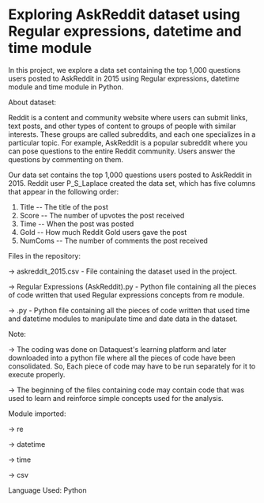 # Exploring AskReddit dataset using Regular expressions, datetime and time module
In this project, we explore a data set containing the top 1,000 questions users posted to AskReddit in 2015 using Regular expressions, datetime module and time module in Python.

About dataset:

Reddit is a content and community website where users can submit links, text posts, and other types of content to groups of people with similar interests. These groups are called subreddits, and each one specializes in a particular topic.
For example, AskReddit is a popular subreddit where you can pose questions to the entire Reddit community. Users answer the questions by commenting on them. 

Our data set contains the top 1,000 questions users posted to AskReddit in 2015. Reddit user P_S_Laplace created the data set, which has five columns that appear in the following order:

1.	Title -- The title of the post
2.	Score -- The number of upvotes the post received
3.	Time -- When the post was posted
4.	Gold -- How much Reddit Gold users gave the post
5.	NumComs -- The number of comments the post received

Files in the repository:

-> askreddit_2015.csv - File containing the dataset used in the project.

-> Regular Expressions (AskReddit).py - Python file containing all the pieces of code written that used Regular expressions concepts from re module.

-> .py - Python file containing all the pieces of code written that used time and datetime modules to manipulate time and date data in the dataset.


Note: 

-> The coding was done on Dataquest's learning platform and later downloaded into a python file where all the pieces of code have been consolidated. So, Each piece of code may have to be run separately for it to execute properly.

-> The beginning of the files containing code may contain code that was used to learn and reinforce simple concepts used for the analysis.



Module imported: 

-> re

-> datetime

-> time

-> csv

Language Used: Python


